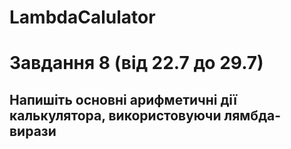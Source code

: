 # LambdaCalulator
# Завдання 8 (від 22.7 до 29.7) 
## Напишіть основні арифметичні дії калькулятора, використовуючи лямбда-вирази
